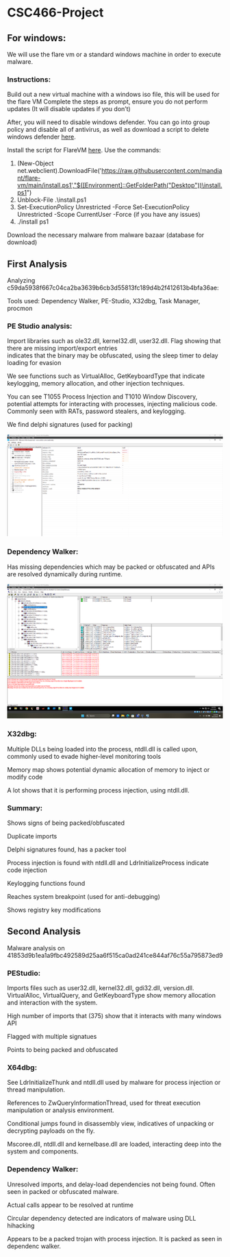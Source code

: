 # CSC466-Project

## For windows:
   We will use the flare vm or a standard windows machine in order to execute malware.

   ### Instructions:
   Build out a new virtual machine with a windows iso file, this will be used for the flare VM
   Complete the steps as prompt, ensure you do not perform updates (It will disable updates if you don’t)
   
   After, you will need to disable windows defender.
   You can go into group policy and disable all of antivirus, as well as download a script to delete windows defender [here](https://github.com/ionuttbara/windows-defender-remover).

   Install the script for FlareVM [here](https://github.com/mandiant/flare-vm).
   Use the commands:
   1. (New-Object net.webclient).DownloadFile('https://raw.githubusercontent.com/mandiant/flare-vm/main/install.ps1',"$([Environment]::GetFolderPath("Desktop"))\install.ps1")
   2. Unblock-File .\install.ps1
   3. Set-ExecutionPolicy Unrestricted -Force
      Set-ExecutionPolicy Unrestricted -Scope CurrentUser -Force (if you have any issues)
   4. ./install ps1

   Download the necessary malware from malware bazaar (database for download)

## First Analysis

   Analyzing c59da5938f667c04ca2ba3639b6cb3d55813fc189d4b2f412613b4bfa36ae:

   Tools used: Dependency Walker, PE-Studio, X32dbg, Task Manager, procmon

   ### PE Studio analysis:

   Import libraries such as ole32.dll, kernel32.dll, user32.dll. Flag showing that there are missing import/export entries   
   indicates that the binary may be obfuscated, using the sleep timer to delay loading for evasion

   We see functions such as VirtualAlloc, GetKeyboardType that indicate keylogging, memory allocation, and other injection 
   techniques.

   You can see T1055 Process Injection and T1010 Window Discovery, potential attempts for interacting with processes, 
   injecting malicious code. Commonly seen with RATs, password stealers, and keylogging.

   We find delphi signatures (used for packing)

   ![alt-text](https://github.com/nkw5772/CSC466-Project/blob/main/Screenshot%202024-09-22%20164943.png)

   ### Dependency Walker:

   Has missing dependencies which may be packed or obfuscated and APIs are resolved dynamically during runtime.

   ![alt-text](https://github.com/nkw5772/CSC466-Project/blob/main/Screenshot%202024-09-22%20164848.png)

   ### X32dbg:

   Multiple DLLs being loaded into the process, ntdll.dll is called upon, commonly used to evade higher-level monitoring 
   tools

   Memory map shows potential dynamic allocation of memory to inject or modify code

   A lot shows that it is performing process injection, using ntdll.dll.

   ### Summary:

   Shows signs of being packed/obfuscated

   Duplicate imports

   Delphi signatures found, has a packer tool

   Process injection is found with ntdll.dll and LdrInitializeProcess indicate code injection

   Keylogging functions found

   Reaches system breakpoint (used for anti-debugging)

   Shows registry key modifications

## Second Analysis

   Malware analysis on 41853d9b1ea1a9fbc492589d25aa6f515ca0ad241ce844af76c55a795873ed9

   ### PEStudio:

   Imports files such as user32.dll, kernel32.dll, gdi32.dll, version.dll. VirtualAlloc, VirtualQuery, and GetKeyboardType     show memory allocation and interaction with the system.

   High number of imports that (375) show that it interacts with many windows API

   Flagged with multiple signatues

   Points to being packed and obfuscated

   ### X64dbg:

   See LdrInitializeThunk and ntdll.dll used by malware for process injection or thread manipulation.

   References to ZwQueryInformationThread, used for threat execution manipulation or analysis environment.

   Conditional jumps found in disassembly view, indicatives of unpacking or decrypting payloads on the fly.

   Mscoree.dll, ntdll.dll and kernelbase.dll are loaded, interacting deep into the system and components.

   ### Dependency Walker:

   Unresolved imports, and delay-load dependencies not being found. Often seen in packed or obfuscated malware.

   Actual calls appear to be resolved at runtime

   Circular dependency detected are indicators of malware using DLL hihacking

   Appears to be a packed trojan with process injection. It is packed as seen in dependenc walker.
